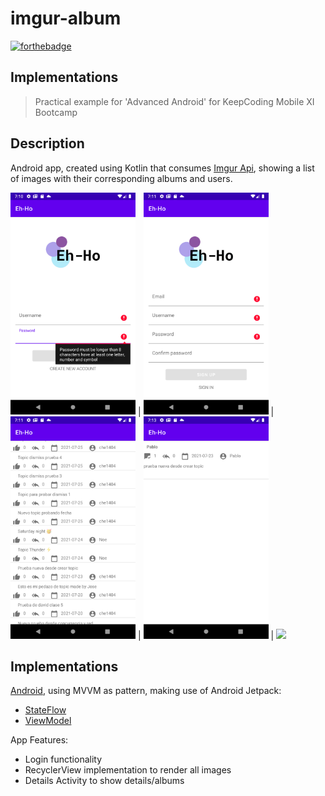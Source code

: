 # imgur-album 

[![forthebadge](https://forthebadge.com/images/badges/built-for-android.svg)](https://forthebadge.com)

## Implementations

> Practical example for 'Advanced Android' for KeepCoding Mobile XI Bootcamp

## Description

Android app, created using Kotlin that consumes [Imgur Api](https://api.imgur.com), showing a list of images with their corresponding albums and users.  

<img src="https://github.com/timacosta/Eh-Ho/blob/master/app/src/main/res/images/login.png" width="200" /> |  <img src="https://github.com/timacosta/Eh-Ho/blob/master/app/src/main/res/images/register.png" width="200" /> | <img src="https://github.com/timacosta/Eh-Ho/blob/master/app/src/main/res/images/topics.png" width="200" /> | <img src="https://github.com/timacosta/Eh-Ho/blob/master/app/src/main/res/images/details_2.png" width="200" /> | <img src="https://github.com/timacosta/Eh-Ho/blob/master/app/src/main/res/images/eh_ho_demo.gif" width="200" />


## Implementations

[Android](https://developer.android.com), using MVVM as pattern, making use of Android Jetpack: 

- [StateFlow](https://developer.android.com/kotlin/flow/stateflow-and-sharedflow)
- [ViewModel](https://developer.android.com/topic/libraries/architecture/viewmodel)

App Features:

- Login functionality
- RecyclerView implementation to render all images
- Details Activity to show details/albums


